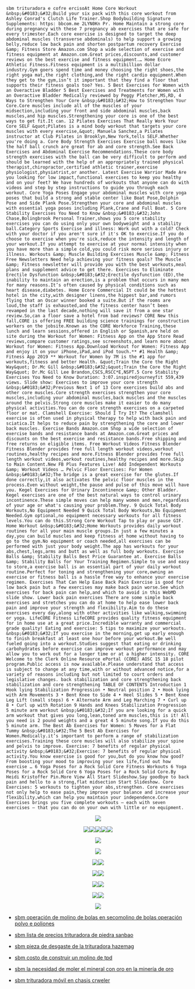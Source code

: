 
```
sbm trituradora e cofre ercisoAt Home Core Workout &nbsp;&#0183;&#32;Build your six pack with this core workout from Ashley Conrad's Clutch Life Trainer.Shop Bodybuilding Signature Supplements: https: bbcom.me 2LYN0Kn Pr. Home Maintain a strong core during pregnancy with these 7 pregnancy ab exercises that are safe for every trimester.Each core exercise is designed to target the deep abdominal muscles (transverse abdominals) to help support a growing belly,reduce low back pain and shorten postpartum recovery Exercise &amp; Fitness Store Amazon.com Shop a wide selection of exercise and fitness equipment at Amazon.com.Great prices,discounts,and customer reviews on the best exercise and fitness equipment.… Home Ecore Athletic Fitness.Fitness equipment is a multibillion dollar industry.Gym goers spend time and money choosing the right shoes,the right yoga mat,the right clothing,and the right cardio equipment.When they get to the gym,isn’t it important that they find a floor that supports their fitness goals too? Yes. 5 Best Exercises for Women with an Overactive Bladder 5 Best Exercises and Treatments for Women with an Overactive Bladder Medically reviewed by Peggy Pletcher,MS,RD, 4 Ways to Strengthen Your Core &nbsp;&#0183;&#32;How to Strengthen Your Core.Core muscles include all of the muscles of your midsection,including your front and side abdominal muscles,back muscles,and hip muscles.Strengthening your core is one of the best ways to get fit.It can. 12 Pilates Exercises That Really Work Your Core SELF &quot;Pilates is a mind body workout that targets your core muscles with every exercise,&quot; Manuela Sanchez,a Pilates instructor at Club Pilates in Brooklyn,New York,tells SELF.Whether you're doing a. Core Body Strength Exercises Exercise ball moves like the half ball crunch are great for ab and core strength.See Back Exercises and Abdominal Exercise Recommendations.These core body strength exercises with the ball can be very difficult to perform and should be learned with the help of an appropriately trained physical therapist,chiropractor,certified athletic trainer,exercise physiologist,physiatrist,or another. Latest Exercise Warrior Made Are you looking for low impact,functional exercises to keep you healthy and on your feet? We have hundreds of workouts that anyone can do with videos and step by step instructions to guide you through each workout. Core Yoga Poses Engage your abdominal muscles with core yoga poses that build a strong and stable center like Boat Pose,Dolphin Pose and Side Plank Pose.Strengthen your core and abdominal muscles with essential yoga poses including Plank,Crane and Full Boat. 5 Core Stability Exercises You Need to Know &nbsp;&#0183;&#32;John Chase,Bolingbrook Personal Trainer,shows you 5 core stability exercises you can do using only your own bodyweight and a stability ball.Category Sports Exercise and illness: Work out with a cold? Check with your doctor if you aren't sure if it's OK to exercise.If you do choose to exercise when you're sick,reduce the intensity and length of your workout.If you attempt to exercise at your normal intensity when you have more than a simple cold,you could risk more serious injury or illness. Workouts &amp; Muscle Building Exercises Muscle &amp; Fitness Free Newsletters Need help achieving your fitness goals? The Muscle &amp; Fitness newsletter will provide you with the best workouts,meal plans and supplement advice to get there. Exercises to Eliminate Erectile Dysfunction &nbsp;&#0183;&#32;Erectile dysfunction (ED),the inability to maintain an erection,is a problem that occurs in many men for many reasons.It’s often caused by physical conditions such as heart disease,diabetes. Home Ecore Commercial It could be the hottest hotel in the city,with designer linens,the hippest bar,and rumors flying that an Oscar winner booked a suite.But if the rooms are loud,the staff is exhausted,and the fitness center hasn’t been revamped in the last decade,nothing will save it from a one star review.So,can a floor save a hotel from bad reviews? CORE New this fall,CORE is offering FREE building science trainings for construction workers on the jobsite.Known as the CORE Workforce Training,these lunch and learn sessions,offered in English or Spanish,are held on site during the ‎Workout for Women: Fitness App on the App Store ‎Read reviews,compare customer ratings,see screenshots,and learn more about Workout for Women: Fitness App.Download Workout for Women: Fitness App and enjoy it on your iPhone,iPad,and iPod touch.‎** #1 Health &amp; Fitness App 2019 ** Workout for Women by 7M is the #1 app for workouts,fitness and better Health. &quot;Train the Core the Right Way&quot; Dr.Mc Gill &nbsp;&#0183;&#32;&quot;Train the Core the Right Way&quot; Dr.Mc Gill Lee Brandon,CSCS,RSCC*E,NSPT.5 Core Stability Exercises You Need to Know Duration: 3:07.inspiredjourneyfit 559,439 views. Slide show: Exercises to improve your core strength &nbsp;&#0183;&#32;Previous Next 1 of 13 Core exercises build abs and other core muscles.Core strength exercises strengthen your core muscles,including your abdominal muscles,back muscles and the muscles around the pelvis.Strong core muscles make it easier to do many physical activities.You can do core strength exercises on a carpeted floor or mat. Clamshell Exercise: Should I Try It? The clamshell exercise is often used in physical therapy to help with back pain and sciatica.It helps to reduce pain by strengthening the core and lower back muscles. Exercise Bands Amazon.com Shop a wide selection of exercise bands and resistance bands at Amazon.com.Great prices and discounts on the best exercise and resistance bands.Free shipping and free returns on eligible items. Free Workout Videos Fitness Blender Fitness Blender provides free full length workout videos,workout routines,healthy recipes and more.Fitness Blender provides free full length workout videos,workout routines,healthy recipes and more.Skip to Main Content.New FB Plus Features Live! Add Independent Workouts &amp; Workout Videos … Pelvic Floor Exercises: For Women &nbsp;&#0183;&#32;The bridge is a great exercise for the glutes.If done correctly,it also activates the pelvic floor muscles in the process.Even without weight,the pause and pulse of this move will have you. Kegel Exercises for Urinary Incontinence &amp; Other Bladder. Kegel exercises are one of the best natural ways to control urinary incontinence.These simple moves can help many women and men,regardless of your age or what's causing your problem.They. 9 Quick Total Body Workouts,No Equipment Needed 9 Quick Total Body Workouts,No Equipment Needed.Gym optional,no equipment necessary workouts for all fitness levels.You can do this.Strong Core Workout Tap to play or pause GIF. Home Workout &nbsp;&#0183;&#32;Home Workouts provides daily workout routines for all your main muscle groups.In just a few minutes a day,you can build muscles and keep fitness at home without having to go to the gym.No equipment or coach needed,all exercises can be performed with just your body weight.The app has workouts for your abs,chest,legs,arms and butt as well as full body workouts. Exercise Balls &amp; Stability Balls Best Price Guarantee at. Exercise Balls &amp; Stability Balls for Your Training Regimen.Simple to use and easy to store,a exercise ball is an essential part of your daily workout routine.Perfect for toning and strengthening your core,owning an exercise or fitness ball is a hassle free way to enhance your exercise regimen. Exercises That Can Help Ease Back Pain Exercise is good for low back pain but a few exercises may make back pain worse.See which exercises for back pain can help,and which to avoid in this WebMD slide show. Lower back pain exercises There are some simple back exercises and stretches you can do at home to help ease lower back pain and improve your strength and flexibility.Aim to do these exercises every day,along with other activities like walking,swimming or yoga. LifeCORE Fitness LifeCORE provides quality fitness equipment for in home use at a great price.Incredible warranty and commercial grade quality! Eating and exercise: 5 tips to maximize your workouts. &nbsp;&#0183;&#32;If you exercise in the morning,get up early enough to finish breakfast at least one hour before your workout.Be well fueled going into a workout.Studies suggest that eating or drinking carbohydrates before exercise can improve workout performance and may allow you to work out for a longer time or at a higher intensity. CORE Welcome to the Clerk Online Resource ePortal (CORE) AOSC 15 18 pilot program.Public access is now available.Please understand that access is subject to change at any time,with or without advanced notice,for a variety of reasons including but not limited to court orders and legislative changes. back stabilization and core strengthening back stabilization and core strengthening TABLE OF CONTENTS Introduction 1 Hook lying Stabilization Progression • Neutral position 2 • Hook lying with Arm Movements 3 • Bent Knee to Side 4 • Heel Slides 5 • Bent Knee Leg Lift (small steps) 6 • Alternate Arm and Leg Marching 7 • Curl up 8 • Curl up with Rotation 9 Hands and Knees Stabilization Progression 5 minute arm workout &nbsp;&#0183;&#32;If you are looking for a quick arm workout that gives you long,lean,toned arm muscles,this is it! All you need is 2 pound weights and a great 4 5 minute song.If you do this 5 minute arm. The Best Ab Exercises for Women: 5 Moves for a Flat Tummy &nbsp;&#0183;&#32;The 5 Best Ab Exercises for Women.Medically.it’s important to perform a range of stabilization exercises.Training these core muscles will also stabilize your spine and pelvis to improve. Exercise: 7 benefits of regular physical activity &nbsp;&#0183;&#32;Exercise: 7 benefits of regular physical activity.You know exercise is good for you,but do you know how good? From boosting your mood to improving your sex life,find out how exercise … 6 Yoga Poses for a Rock Solid Core Fitness Workouts 6 Yoga Poses for a Rock Solid Core 6 Yoga Poses for a Rock Solid Core.By Heidi Kristoffer Pin.More View All Start Slideshow.Say goodbye to back pain and hello to a strong,flat midsection Start Slideshow. Core Exercises: 5 workouts to tighten your abs,strengthen. Core exercises not only help to ease pain,they improve your balance and increase your flexibility,which can help you maintain your independence.Core Exercises brings you five complete workouts — each with seven exercises — that you can do on your own with little or no equipment. 
```

<div align="center">

<a href="https://es-crusher.shibang-china.com/github&k=sbm+trituradora+e+cofre+erciso"><img src="https://static.shibang-china.com/es/crusher/logo.jpg"></a>

<a href="https://es-crusher.shibang-china.com/github&k=sbm+trituradora+e+cofre+erciso"><img src="https://static.shibang-china.com/es/crusher/index.jpg"></a><a href="https://es-crusher.shibang-china.com/material.htmlgithub&k=sbm+trituradora+e+cofre+erciso"><img src="https://static.shibang-china.com/es/crusher/material.jpg"></a><a href="https://es-crusher.shibang-china.com/application.htmlgithub&k=sbm+trituradora+e+cofre+erciso"><img src="https://static.shibang-china.com/es/crusher/application.jpg"></a><a href="https://es-crusher.shibang-china.com/aboutus.htmlgithub&k=sbm+trituradora+e+cofre+erciso"><img src="https://static.shibang-china.com/es/crusher/aboutus.jpg"></a><a href="https://es-crusher.shibang-china.com/contact.htmlgithub&k=sbm+trituradora+e+cofre+erciso"><img src="https://static.shibang-china.com/es/crusher/contact.jpg"></a>

<a href="https://es-crusher.shibang-china.com/github&k=sbm+trituradora+e+cofre+erciso"><img src="https://static.shibang-china.com/es/crusher/banner.jpg"></a>

<a href="https://swt.shibang-china.com/github&k=sbm+trituradora+e+cofre+erciso"><img src="https://static.shibang-china.com/es/crusher/text.jpg"></a>

<a href="https://swt.shibang-china.com/github&k=sbm+trituradora+e+cofre+erciso"><img src="https://static.shibang-china.com/es/crusher/chat.jpg"></a><a href="https://es-crusher.shibang-china.com/contact.htmlgithub&k=sbm+trituradora+e+cofre+erciso"><img src="https://static.shibang-china.com/es/crusher/message.jpg"></a>

<a href="https://es-crusher.shibang-china.com/products/pe.htmlgithub&k=sbm+trituradora+e+cofre+erciso"><img src="https://static.shibang-china.com/es/crusher/pe.jpg"></a><a href="https://es-crusher.shibang-china.com/products/pf.htmlgithub&k=sbm+trituradora+e+cofre+erciso"><img src="https://static.shibang-china.com/es/crusher/pf.jpg"></a>

<a href="https://es-crusher.shibang-china.com/products/hpt.htmlgithub&k=sbm+trituradora+e+cofre+erciso"><img src="https://static.shibang-china.com/es/crusher/hpt.jpg"></a><a href="https://es-crusher.shibang-china.com/products/vsi.htmlgithub&k=sbm+trituradora+e+cofre+erciso"><img src="https://static.shibang-china.com/es/crusher/vsi.jpg"></a>

<a href="https://es-crusher.shibang-china.com/products/klv.htmlgithub&k=sbm+trituradora+e+cofre+erciso"><img src="https://static.shibang-china.com/es/crusher/klv.jpg"></a><a href="https://es-crusher.shibang-china.com/products/portable.htmlgithub&k=sbm+trituradora+e+cofre+erciso"><img src="https://static.shibang-china.com/es/crusher/portable.jpg"></a>

<a href="https://swt.shibang-china.com/github&k=sbm+trituradora+e+cofre+erciso"><img src="https://static.shibang-china.com/es/crusher/case.jpg"></a>

</div>


* [sbm operación de molino de bolas en secomolino de bolas operación polvo e poliones](sbm%20operaci%C3%B3n%20de%20molino%20de%20bolas%20en%20secomolino%20de%20bolas%20operaci%C3%B3n%20polvo%20e%20poliones.md)

* [sbm lista de precios trituradora de piedra sanbao](sbm%20lista%20de%20precios%20trituradora%20de%20piedra%20sanbao.md)

* [sbm pieza de desgaste de la trituradora hazemag](sbm%20pieza%20de%20desgaste%20de%20la%20trituradora%20hazemag.md)

* [sbm costo de construir un molino de tpd](sbm%20costo%20de%20construir%20un%20molino%20de%20tpd.md)

* [sbm la necesidad de moler el mineral con oro en la minería de oro](sbm%20la%20necesidad%20de%20moler%20el%20mineral%20con%20oro%20en%20la%20miner%C3%ADa%20de%20oro.md)

* [sbm trituradora móvil en chasis crweler](sbm%20trituradora%20m%C3%B3vil%20en%20chasis%20crweler.md)